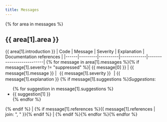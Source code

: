 ```yaml
---
title: Messages
---
```


[//]: # "The following table is generated from a JSON file"
[//]: # "You can find it src/_data/messages.json"
[//]: # "You can check the script that compiles the list in the file src/_data/messages.js"

{% for area in messages %}
## {{ area[1].area }}
{{ area[1].introduction }}
| Code | Message | Severity | Explanation | Documentation references |
|------|---------|----------|-------------|--------------------------|
{% for message in area[1].messages %}{% if message[1].severity != "suppressed" %}| {{ message[0] }} | {{ message[1].message }} | <span class="severity {{ message[1].severity }}">{{ message[1].severity }}</span> | {{ message[1].explanation }} {% if message[1].suggestions %}*Suggestions*: <ul>{% for suggestion in message[1].suggestions %}<li>{{ suggestion[1] }}</li>{% endfor %}</ul>{% endif %} | {% if message[1].references %}{{ message[1].references | join: ", " }}{% endif %} |
{% endif %}{% endfor %}{% endfor %}
<style>
	.severity {
		display: inline-block;
		padding: .25em .4em;
		line-height: 1;
		text-align: center;
		white-space: nowrap;
		vertical-align: baseline;
		border-radius: .25rem;
    }
	.severity.warning {
		color: #856404;
		background-color: #fff3cd;
		border-color: #ffeeba;
	}
	.severity.info {
		color: #004085;
		background-color: #cce5ff;
		border-color: #b8daff;
	}
	.severity.error {
		color: #721c24;
		background-color: #f8d7da;
		border-color: #f5c6cb;
	}
	.severity.usage {
		color: #155724;
		background-color: #d4edda;
		border-color: #c3e6cb;
	}
	.severity.fatal {
		color: #1b1e21;
		background-color: #d6d8d9;
		border-color: #c6c8ca;
	}
</style>